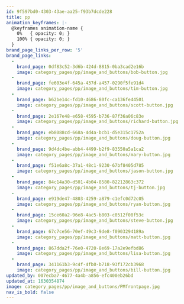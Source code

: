 ```yaml
---
id: 9f597bd0-4303-43ae-aa25-f93b7dcde228
title: pp
animation_keyframes: |-
  @keyframes animation-name {
    0%   { opacity: 0; }
    100% { opacity: 0; }
  }
brand_page_links_per_row: '5'
brand_page_links:
  -
    brand_page: 0df83c52-3d6b-424d-8815-0ba3cad2e16b
    image: category_pages/pp/image_and_buttons/bob-button.jpg
  -
    brand_page: fe603e4f-645a-437d-a457-0290f5fe91d4
    image: category_pages/pp/image_and_buttons/tim-button.jpg
  -
    brand_page: b62be14c-fd10-4686-80fc-ca136fe44501
    image: category_pages/pp/image_and_buttons/scott-button.jpg
  -
    brand_page: 2e167e48-e658-4595-b736-87f36a06c83e
    image: category_pages/pp/image_and_buttons/richard-button.jpg
  -
    brand_page: eb8088cd-668a-4d4a-bcb1-d5e315c1752a
    image: category_pages/pp/image_and_buttons/doug-button.jpg
  -
    brand_page: 9d4dc4be-abb4-4499-b2f9-83550a5a1ca2
    image: category_pages/pp/image_and_buttons/mary-button.jpg
  -
    brand_page: f51e6a8c-37a1-48c1-9230-67bf8405d785
    image: category_pages/pp/image_and_buttons/jason-button.jpg
  -
    brand_page: 84c14a30-d501-4b04-8580-82212863c372
    image: category_pages/pp/image_and_buttons/tj-button.jpg
  -
    brand_page: e919de47-4803-4259-a879-c1efc0d72c05
    image: category_pages/pp/image_and_buttons/ryan-button.jpg
  -
    brand_page: 15ce60a2-96e8-4ac5-b803-c0512f08f53c
    image: category_pages/pp/image_and_buttons/steve-button.jpg
  -
    brand_page: 67c7ce56-70ef-49c3-9de8-f0903294189a
    image: category_pages/pp/image_and_buttons/matt-button.jpg
  -
    brand_page: 867dda2f-76e0-4720-8e69-17a2e9efbd86
    image: category_pages/pp/image_and_buttons/lisa-button.jpg
  -
    brand_page: 341161b3-9c4f-4fb0-b718-93f172cb3968
    image: category_pages/pp/image_and_buttons/bill-button.jpg
updated_by: 007ecba7-4677-4a4b-a856-efc400eb26bd
updated_at: 1630354874
image: category_pages/pp/image_and_buttons/PMfrontpage.jpg
nav_is_bold: false
---
```

